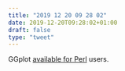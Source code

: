 ```yaml
---
title: "2019 12 20 09 28 02"
date: 2019-12-20T09:28:02+01:00
draft: false
type: "tweet"
---
```

GGplot [available for Perl](https://metacpan.org/pod/Chart::GGPlot) users.
